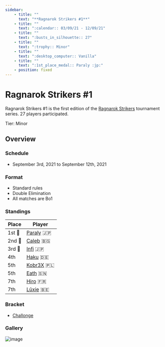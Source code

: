 ```yaml
---
sidebar:
    - title: ""
      text: "**Ragnarok Strikers #1**"
    - title: ""
      text: ":calendar:: 03/09/21 - 12/09/21"
    - title: ""
      text: ":busts_in_silhouette:: 27"
    - title: ""
      text: ":trophy:: Minor"
    - title: ""
      text: ":desktop_computer:: Vanilla"
    - title: ""
      text: ":1st_place_medal:: Paraly :jp:"
    - position: fixed
---
```


# Ragnarok Strikers #1

Ragnarok Strikers #1 is the first edition of the [Ragnarok Strikers](ragnamain.md) tournament series.
27 players participated.

Tier: Minor

## Overview 

### Schedule
- September 3rd, 2021 to September 12th, 2021

### Format
- Standard rules
- Double Elimination
- All matches are Bo1

### Standings

|Place|Player|
|-|-|
|1st :1st_place_medal:|[Paraly](../../players/japanese/paraly.md) :jp:|
|2nd :2nd_place_medal:|[Caleb](../../players/bulgarian/caleb.md) :bulgaria:|
|3rd :3rd_place_medal:|[Infi](../../players/japanese/infi.md) :jp:|
|4th|[Haku](../../players/german/haku.md) :de:|
|5th|[Kobr3X](../../players/polish/kobr3x.md) :poland:|
|5th|[Eath](../../players/senegalese/eath.md) :senegal:|
|7th|[Hiro](../../players/french/vivi.md) :fr:|
|7th|[Lûxie](../../players/belgian/luxie.md) :belgium:|

### Bracket
- [Challonge](https://challonge.com/que4sna4)

### Gallery  

![image](https://github.com/inabikarilibrary/inalib/assets/110833255/7ed13a3f-9516-413b-8969-6ac3d37784ab)

